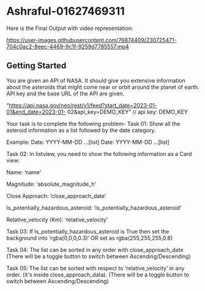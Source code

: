 # Ashraful-01627469311

Here is the Final Output with video representation:

https://user-images.githubusercontent.com/76874409/230725471-704c0ac2-8eec-4469-9c1f-9259d7785557.mp4


## Getting Started

You are given an API of NASA. It should give you extensive information about the asteroids that
might come near or orbit around the planet of earth. API key and the base URL of the API are
given.

“https://api.nasa.gov/neo/rest/v1/feed?start_date=2023-01-01&end_date=2023-01-
02&api_key=DEMO_KEY” // api key: DEMO_KEY


Your task is to complete the following problem-
Task 01: Show all the asteroid information as a list followed by the date category.

Example:
Date: YYYY-MM-DD
…[list]
Date: YYYY-MM-DD
…[list]


Task 02: In listview, you need to show the following information as a Card view:

Name: ‘name’

Magnitude: ‘absolute_magnitude_h’

Close Approach: ‘close_approach_date’

Is_potentially_hazardous_asteroid: ‘is_potentially_hazardous_asteroid’

Relative_velocity (Km): ‘relative_velocity’


Task 03: If Is_potentially_hazardous_asteroid is True then set the background into
‘rgba(0,0,0,0.3)’ OR set as rgba(255,255,255,0.8)


Task 04: The list can be sorted in any order with close_approach_date (There will be a
toggle button to switch between Ascending/Descending)


Task 05: The list can be sorted with respect to ‘relative_velocity’ in any order. (it's
inside close_approach_data). (There will be a toggle button to switch between
Ascending/Descending)
